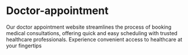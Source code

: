 # Doctor-appointment
Our doctor appointment website streamlines the process of booking medical consultations, offering quick and easy scheduling with trusted healthcare professionals. Experience convenient access to healthcare at your fingertips
